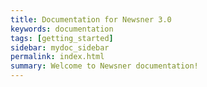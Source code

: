 ```yaml
---
title: Documentation for Newsner 3.0
keywords: documentation
tags: [getting_started]
sidebar: mydoc_sidebar
permalink: index.html
summary: Welcome to Newsner documentation!
---
```

